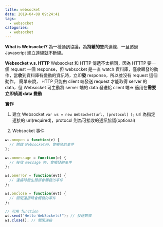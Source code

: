 ```yaml
---
title: websocket
date: 2019-04-08 09:24:41
tags:
  - websocket
catogories:
  - websocket
---
```


**What is Websocket?**
為一種通訊協議，為**持續的**雙向連線，一旦透過 Javascript 建立連線就不斷線。

**Websocket v.s. HTTP**
Websocket 和 HTTP 傳遞不太相同，因為 HTTTP 要一個 request 一個 response，但 websocket 是一直 watch 資料庫，僅收跟發的動作，當**收**到資料庫有變動的資訊時，立即**發** response，所以並沒有 request 這個動作。
簡單來說， HTTP 只能由 client 端發送 request 才能取得 server 的 data，但 Websocket 可主動將 server 端的 data 發送給 client 端=> 適用在**需要立即偵測 data 變動**

**實作**

1. 建立 Websocket
   `var ws = new WebSocket(url, [protocol] );`
   url 為指定連接的 url(required)，protocol 則為可接收的通訊協議(optional)

2. Websocket 事件

```javascript
ws.onopen = function(e) {
  // 開啟 Websocket時，會觸發的事件
};

ws.onmessage = function(e) {
  // 接收 message 時，會觸發的事件
};

ws.onerror = function(evt) {
  // 連接時發生錯誤會觸發的事件
};

ws.onclose = function(evt) {
  // 關閉連接時會觸發的事件
};

// 可用 function
ws.send("Hello WebSockets!"); // 發送數據
ws.close(); // 關閉連接
```
